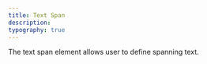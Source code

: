 ```yaml
---
title: Text Span
description:
typography: true
---
```


The text span element allows user to define spanning text.
